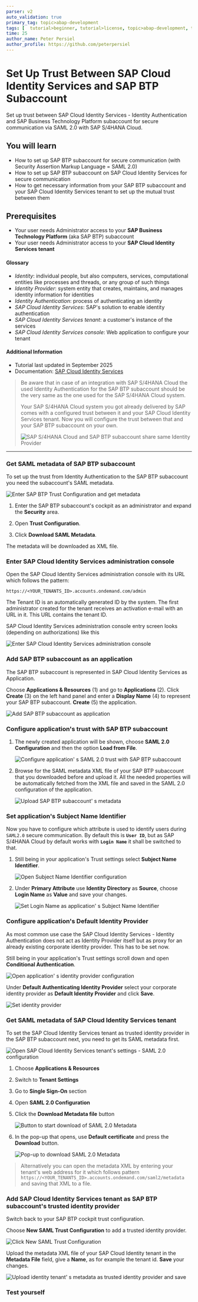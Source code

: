 ```yaml
---
parser: v2
auto_validation: true
primary_tag: topic>abap-development
tags: [  tutorial>beginner, tutorial>license, topic>abap-development, topic>abap-extensibility  ]
time: 25
author_name: Peter Persiel
author_profile: https://github.com/peterpersiel
---
```

<!--DONE with BTP Trial and axoznozzp -->
# Set Up Trust Between SAP Cloud Identity Services and SAP BTP Subaccount

<!-- description -->Set up trust between SAP Cloud Identity Services - Identity Authentication and SAP Business Technology Platform subaccount for secure communication via SAML 2.0 with SAP S/4HANA Cloud.

## You will learn

- How to set up SAP BTP subaccount for secure communication (with Security Assertion Markup Language = SAML 2.0)
- How to set up SAP BTP subaccount on SAP Cloud Identity Services for secure communication
- How to get necessary information from your SAP BTP subaccount and your SAP Cloud Identity Services tenant to set up the mutual trust between them

## Prerequisites

- Your user needs Administrator access to your **SAP Business Technology Platform** (aka SAP BTP) subaccount
- Your user needs Administrator access to your **SAP Cloud Identity Services tenant**

#### Glossary

- *Identity*: individual people, but also computers, services, computational entities like processes and threads, or any group of such things
- *Identity Provider*: system entity that creates, maintains, and manages identity information for identities
- *Identity Authentication*: process of authenticating an identity
- *SAP Cloud Identity Services*: SAP's solution to enable identity authentication
- *SAP Cloud Identity Services tenant*: a customer's instance of the services
- *SAP Cloud Identity Services console*: Web application to configure your tenant

#### Additional Information

- Tutorial last updated in September 2025
- Documentation: [SAP Cloud Identity Services](https://help.sap.com/docs/cloud-identity-services/cloud-identity-services/landing-page?version=Cloud)

>Be aware that in case of an integration with SAP S/4HANA Cloud the used Identity Authentication for the SAP BTP subaccount should be the very same as the one used for the SAP S/4HANA Cloud system.
>
>Your SAP S/4HANA Cloud system you got already delivered by SAP comes with a configured trust between it and your SAP Cloud Identity Services tenant. Now you will configure the trust between that and your SAP BTP subaccount on your own.
>
>![SAP S/4HANA Cloud and SAP BTP subaccount share same Identity Provider](trust_IAS_SCP.png)

---
<!-- referred to in https://developers.sap.com/tutorials/abap-custom-ui-bas-connect-s4hc.html -->

### Get SAML metadata of SAP BTP subaccount

To set up the trust from Identity Authentication to the SAP BTP subaccount you need the subaccount's SAML metadata.

<!--border-->
![Enter SAP BTP Trust Configuration and get metadata](btp-open-trust-config-get-metadata.png)

1. Enter the SAP BTP subaccount's cockpit as an administrator and expand the **Security** area.

2. Open **Trust Configuration**.

3. Click **Download SAML Metadata**.

The metadata will be downloaded as XML file.

### Enter SAP Cloud Identity Services administration console

Open the SAP Cloud Identity Services administration console with its URL which follows the pattern:

`https://<YOUR_TENANTS_ID>.accounts.ondemand.com/admin`

The Tenant ID is an automatically generated ID by the system. The first administrator created for the tenant receives an activation e-mail with an URL in it. This URL contains the tenant ID.

SAP Cloud Identity Services administration console entry screen looks (depending on authorizations) like this

<!--border-->
![Enter SAP Cloud Identity Services administration console](IAS_entryScreen.png)

### Add SAP BTP subaccount as an application

The SAP BTP subaccount is represented in SAP Cloud Identity Services as Application.

Choose **Applications & Resources** (1) and go to **Applications** (2). Click **Create** (3) on the left hand panel and enter a **Display Name** (4) to represent your SAP BTP subaccount. **Create** (5) the application.

<!--border-->
![Add SAP BTP subaccount as application](IAS_addApplication.png)

### Configure application's trust with SAP BTP subaccount

1. The newly created application will be shown, choose **SAML 2.0 Configuration** and then the option **Load from File**.

    <!--border-->
    ![Configure application' s SAML 2.0 trust with SAP BTP subaccount](IAS_openSamlConfig.png)

2. Browse for the SAML metadata XML file of your SAP BTP subaccount that you downloaded before and upload it. All the needed properties will be automatically fetched from the XML file and saved in the SAML 2.0 configuration of the application.

    <!--border-->
    ![Upload SAP BTP subaccount' s metadata](IAS_subaccountMetadata.png)

### Set application's Subject Name Identifier

Now you have to configure which attribute is used to identify users during `SAML2.0` secure communication. By default this is **`User ID`**, but as SAP S/4HANA Cloud by default works with **`Login Name`** it shall be switched to that.

1. Still being in your application's Trust settings select **Subject Name Identifier**.

    <!--border-->
    ![Open Subject Name Identifier configuration](IAS_openSubjectNameID_attributeConfig.png)

2. Under **Primary Attribute** use **Identity Directory** as **Source**, choose **Login Name** as **Value** and save your changes.

    <!--border-->
    ![Set Login Name as application' s Subject Name Identifier](IAS_subjectNameID_attribute_setLoginName.png)

### Configure application's Default Identity Provider

As most common use case the SAP Cloud Identity Services - Identity Authentication does not act as Identity Provider itself but as proxy for an already existing corporate identity provider. This has to be set now.

Still being in your application's Trust settings scroll down and open **Conditional Authentication**.

<!--border-->
![Open application' s identity provider configuration](IAS_openIdP_config.png)

Under **Default Authenticating Identity Provider** select your corporate identity provider as **Default Identity Provider** and click **Save**.

<!--border-->
![Set identity provider](IAS_setCorporateIdP_asIdP.png)

### Get SAML metadata of SAP Cloud Identity Services tenant

To set the SAP Cloud Identity Services tenant as trusted identity provider in the SAP BTP subaccount next, you need to get its SAML metadata first.

<!--border-->
![Open SAP Cloud Identity Services tenant's settings - SAML 2.0 configuration](IAS-tenant-settings-SAML-config.png)

1. Choose **Applications & Resources**

2. Switch to **Tenant Settings**

3. Go to **Single Sign-On** section

4. Open **SAML 2.0 Configuration**

5. Click the **Download Metadata file** button

    <!--border-->
    ![Button to start download of SAML 2.0 Metadata](IAS-download-metadata-button.png)

6. In the pop-up that opens, use **Default certificate** and press the **Download** button.

    <!--border-->
    ![Pop-up to download SAML 2.0 Metadata](IAS-download-metadata-popup.png)

>Alternatively you can open the metadata XML by entering your tenant's web address for it which follows pattern `https://<YOUR_TENANTS_ID>.accounts.ondemand.com/saml2/metadata` and saving that XML to a file.

### Add SAP Cloud Identity Services tenant as SAP BTP subaccount's trusted identity provider

Switch back to your SAP BTP cockpit trust configuration.

Choose **New SAML Trust Configuration** to add a trusted identity provider.

<!--border-->
![Click New SAML Trust Configuration](btp-new-trust-config-button.png)

Upload the metadata XML file of your SAP Cloud Identity tenant in the **Metadata File** field, give a **Name**, as for example the tenant id. **Save** your changes.

<!--border-->
![Upload identity tenant' s metadata as trusted identity provider and save](btp-new-trust-config.png)

### Test yourself
